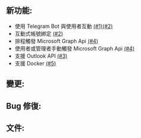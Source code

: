 ## 新功能:
- 使用 Telegram Bot 與使用者互動 [(#1)](https://github.com/NTUT-SELab/MicrosoftGraphBot/issues/1)[(#2)](https://github.com/NTUT-SELab/MicrosoftGraphBot/issues/2)
- 互動式帳號綁定 [(#2)](https://github.com/NTUT-SELab/MicrosoftGraphBot/issues/2)
- 排程觸發 Microsoft Graph Api [(#4)](https://github.com/NTUT-SELab/MicrosoftGraphBot/issues/4)
- 使用者或管理者手動觸發 Microsoft Graph Api [(#4)](https://github.com/NTUT-SELab/MicrosoftGraphBot/issues/4)
- 支援 Outlook API [(#3)](https://github.com/NTUT-SELab/MicrosoftGraphBot/issues/3)
- 支援 Docker [(#5)](https://github.com/NTUT-SELab/MicrosoftGraphBot/issues/5)

## 變更:

## Bug 修復:

## 文件:
